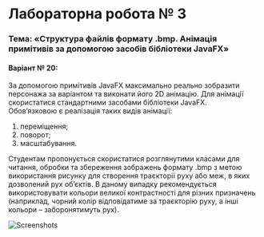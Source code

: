 # Лабораторна робота № 3

### Тема: «Структура  файлів  формату  .bmp.  Анімація  примітивів  за  допомогою  засобів бібліотеки JavaFX» 

#### Варіант № 20:
  За  допомогою  примітивів  JavaFX  максимально  реально  зобразити  персонажа  за 
варіантом  та  виконати  його  2D  анімацію.  Для  анімації  скористатися  стандартними 
засобами бібліотеки JavaFX.  
Обов’язковою є реалізація таких видів анімації: 
1)  переміщення; 
2)  поворот; 
3)  масштабування. 
 
Студентам пропонується скористатися розглянутими класами для читання, обробки 
та  збереження  зображень  формату  .bmp  з  метою  використання  рисунку  для  створення 
траєкторії  руху  або  меж,  в  яких  дозволений  рух  об’єктів.  В  даному  випадку 
рекомендується  використовувати  кольори  великої  контрастності  для  різних  призначень 
(наприклад,  чорний  колір  відповідатиме  за  траєкторію  руху,  а  інші  кольори  – 
заборонятимуть рух).

![Screenshots](https://github.com/Valzavator/MAOKG/blob/master/Lab3/lab3.gif)
